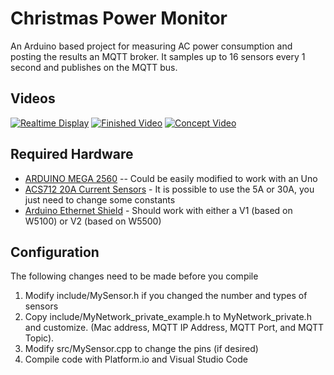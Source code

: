 # Christmas Power Monitor
An Arduino based project for measuring AC power consumption 
and posting the results an MQTT broker. It samples up to 16 sensors every 1 second and publishes on the MQTT bus.

## Videos
[![Realtime Display](https://i.ytimg.com/vi/ksmsWpjH3jE/hqdefault.jpg)](https://www.youtube.com/watch?v=ksmsWpjH3jE)
[![Finished Video](https://i.ytimg.com/vi/kgoQNgluk2M/hqdefault.jpg)](https://www.youtube.com/watch?v=kgoQNgluk2M)
[![Concept Video](https://i.ytimg.com/vi/8WGW7Ky4HIU/hqdefault.jpg)](https://www.youtube.com/watch?v=8WGW7Ky4HIU)

## Required Hardware
* [ARDUINO MEGA 2560](https://store.arduino.cc/usa/mega-2560-r3)  -- Could be easily modified to work with an Uno
* [ACS712 20A Current Sensors](https://www.amazon.com/gp/product/B079P7HLYK) - It is possible to use the 5A or 30A, you just need to change some constants
* [Arduino Ethernet Shield](https://store.arduino.cc/usa/arduino-ethernet-shield-2) - Should work with either a V1 (based on W5100) or V2 (based on W5500)

## Configuration 
The following changes need to be made before you compile
1. Modify include/MySensor.h if you changed the number and types of sensors 
1. Copy include/MyNetwork_private_example.h to MyNetwork_private.h and customize. (Mac address, MQTT IP Address, MQTT Port, and MQTT Topic).
1. Modify src/MySensor.cpp to change the pins (if desired) 
1. Compile code with Platform.io and Visual Studio Code
